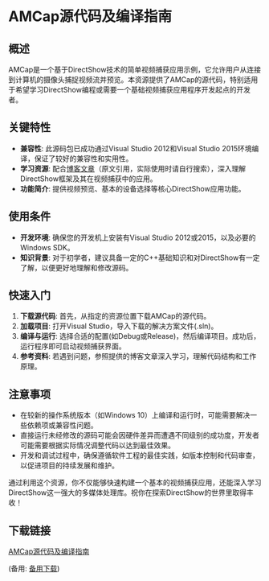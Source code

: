 # AMCap源代码及编译指南

## 概述

AMCap是一个基于DirectShow技术的简单视频捕获应用示例，它允许用户从连接到计算机的摄像头捕捉视频流并预览。本资源提供了AMCap的源代码，特别适用于希望学习DirectShow编程或需要一个基础视频捕获应用程序开发起点的开发者。

## 关键特性

- **兼容性**: 此源码包已成功通过Visual Studio 2012和Visual Studio 2015环境编译，保证了较好的兼容性和实用性。
- **学习资源**: 配合[博客文章](http://blog.csdn.net/buynow123/article/details/49965493)（原文引用，实际使用时请自行搜索），深入理解DirectShow框架及其在视频捕获中的应用。
- **功能简介**: 提供视频预览、基本的设备选择等核心DirectShow应用功能。

## 使用条件

- **开发环境**: 确保您的开发机上安装有Visual Studio 2012或2015，以及必要的Windows SDK。
- **知识背景**: 对于初学者，建议具备一定的C++基础知识和对DirectShow有一定了解，以便更好地理解和修改源码。

## 快速入门

1. **下载源代码**: 首先，从指定的资源位置下载AMCap的源代码。
2. **加载项目**: 打开Visual Studio，导入下载的解决方案文件(.sln)。
3. **编译与运行**: 选择合适的配置(如Debug或Release)，然后编译项目。成功后，运行程序即可启动视频捕获界面。
4. **参考资料**: 若遇到问题，参照提供的博客文章深入学习，理解代码结构和工作原理。

## 注意事项

- 在较新的操作系统版本（如Windows 10）上编译和运行时，可能需要解决一些依赖项或兼容性问题。
- 直接运行未经修改的源码可能会因硬件差异而遭遇不同级别的成功度，开发者可能需要根据实际情况调整代码以达到最佳效果。
- 开发和调试过程中，确保遵循软件工程的最佳实践，如版本控制和代码审查，以促进项目的持续发展和维护。

通过利用这个资源，你不仅能够快速构建一个基本的视频捕获应用，还能深入学习DirectShow这一强大的多媒体处理库。祝你在探索DirectShow的世界里取得丰收！

## 下载链接
[AMCap源代码及编译指南](https://pan.quark.cn/s/2f4facb89082) 

(备用: [备用下载](https://pan.baidu.com/s/1knwVwGmvJDXUWEF9UhbnXg?pwd=1234))
